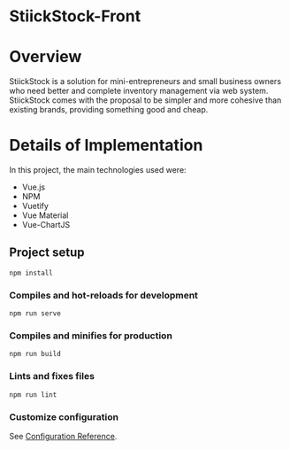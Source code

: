 # StiickStock-Front

# Overview

StiickStock is a solution for mini-entrepreneurs and small business owners who need better and complete inventory management via web system. StiickStock comes with the proposal to be simpler and more cohesive than existing brands, providing something good and cheap.

# Details of Implementation
In this project, the main technologies used were:
* Vue.js
* NPM
* Vuetify
* Vue Material
* Vue-ChartJS


## Project setup
```
npm install
```

### Compiles and hot-reloads for development
```
npm run serve
```

### Compiles and minifies for production
```
npm run build
```

### Lints and fixes files
```
npm run lint
```


### Customize configuration
See [Configuration Reference](https://cli.vuejs.org/config/).
